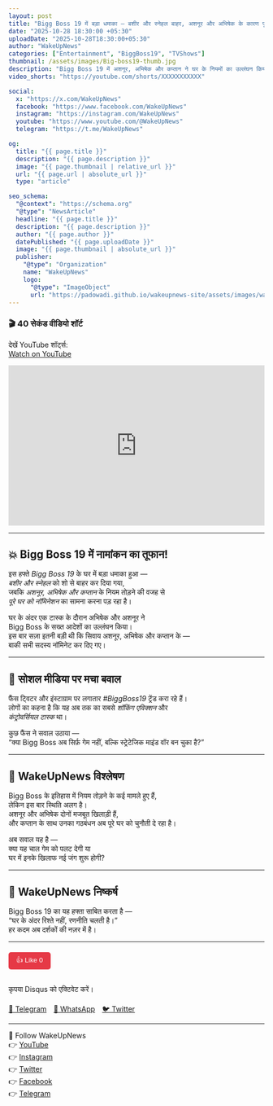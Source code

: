 ```yaml
---
layout: post
title: "Bigg Boss 19 में बड़ा धमाका — बशीर और स्नेहल बाहर, अशनूर और अभिषेक के कारण पूरे घर को नॉमिनेशन!"
date: "2025-10-28 18:30:00 +05:30"
uploadDate: "2025-10-28T18:30:00+05:30"
author: "WakeUpNews"
categories: ["Entertainment", "BiggBoss19", "TVShows"]
thumbnail: /assets/images/Big-boss19-thumb.jpg
description: "Bigg Boss 19 में अशनूर, अभिषेक और कप्तान ने घर के नियमों का उल्लंघन किया। बशीर और स्नेहल बाहर — बाकी सभी सदस्य नॉमिनेट! घर में बढ़ा तनाव और सोशल मीडिया पर मचा बवाल।"
video_shorts: "https://youtube.com/shorts/XXXXXXXXXXX"

social:
  x: "https://x.com/WakeUpNews"
  facebook: "https://www.facebook.com/WakeUpNews"
  instagram: "https://instagram.com/WakeUpNews"
  youtube: "https://www.youtube.com/@WakeUpNews"
  telegram: "https://t.me/WakeUpNews"

og:
  title: "{{ page.title }}"
  description: "{{ page.description }}"
  image: "{{ page.thumbnail | relative_url }}"
  url: "{{ page.url | absolute_url }}"
  type: "article"

seo_schema:
  "@context": "https://schema.org"
  "@type": "NewsArticle"
  headline: "{{ page.title }}"
  description: "{{ page.description }}"
  author: "{{ page.author }}"
  datePublished: "{{ page.uploadDate }}"
  image: "{{ page.thumbnail | absolute_url }}"
  publisher:
    "@type": "Organization"
    name: "WakeUpNews"
    logo:
      "@type": "ImageObject"
      url: "https://padowadi.github.io/wakeupnews-site/assets/images/wakeupnews-logo.png"
---
```


### 🎬 40 सेकंड वीडियो शॉर्ट

देखें YouTube शॉर्ट्स:  
[Watch on YouTube](https://youtube.com/shorts/XXXXXXXXXXX)

<iframe width="100%" height="315"
src="https://www.youtube.com/embed/XXXXXXXXXXX?autoplay=0"
title="Bigg Boss 19 Nomination Drama" frameborder="0" allowfullscreen></iframe>

---

## 💥 Bigg Boss 19 में नामांकन का तूफान!

इस हफ्ते *Bigg Boss 19* के घर में बड़ा धमाका हुआ —  
*बशीर और स्नेहल* को शो से बाहर कर दिया गया,  
जबकि *अशनूर, अभिषेक और कप्तान* के नियम तोड़ने की वजह से  
*पूरे घर को नॉमिनेशन* का सामना करना पड़ रहा है।

घर के अंदर एक टास्क के दौरान अभिषेक और अशनूर ने  
Bigg Boss के सख्त आदेशों का उल्लंघन किया।  
इस बार सज़ा इतनी बड़ी थी कि सिवाय अशनूर, अभिषेक और कप्तान के —  
बाकी सभी सदस्य नॉमिनेट कर दिए गए।

---

## 📱 सोशल मीडिया पर मचा बवाल

फैंस ट्विटर और इंस्टाग्राम पर लगातार *#BiggBoss19* ट्रेंड करा रहे हैं।  
लोगों का कहना है कि यह अब तक का सबसे *शॉकिंग एविक्शन* और  
*कंट्रोवर्सियल टास्क* था।

कुछ फैंस ने सवाल उठाया —  
“क्या Bigg Boss अब सिर्फ़ गेम नहीं, बल्कि स्ट्रेटेजिक माइंड वॉर बन चुका है?”

---

## 🧠 WakeUpNews विश्लेषण

Bigg Boss के इतिहास में नियम तोड़ने के कई मामले हुए हैं,  
लेकिन इस बार स्थिति अलग है।  
अशनूर और अभिषेक दोनों मजबूत खिलाड़ी हैं,  
और कप्तान के साथ उनका गठबंधन अब पूरे घर को चुनौती दे रहा है।

अब सवाल यह है —  
क्या यह चाल गेम को पलट देगी या  
घर में इनके खिलाफ नई जंग शुरू होगी?

---

## 📢 WakeUpNews निष्कर्ष

Bigg Boss 19 का यह हफ्ता साबित करता है —  
“घर के अंदर रिश्ते नहीं, रणनीति चलती है।”  
हर कदम अब दर्शकों की नज़र में है।

---

<!-- ⭐ Like Button -->
<div style="margin-top:20px;">
  <button class="like-btn" data-post="{{ page.url | slugify }}" style="cursor:pointer; padding:6px 15px; background:#e63946; color:#fff; border:none; border-radius:5px;">
    👍 Like <span class="like-count">0</span>
  </button>
</div>

<script>
document.addEventListener("DOMContentLoaded", () => {
  const btn = document.querySelector(".like-btn");
  const postKey = btn.dataset.post;
  let likes = localStorage.getItem(postKey) || 0;
  btn.querySelector(".like-count").innerText = likes;

  btn.addEventListener("click", () => {
    likes = parseInt(likes) + 1;
    localStorage.setItem(postKey, likes);
    btn.querySelector(".like-count").innerText = likes;
    btn.disabled = true;
  });
});
</script>

<!-- 💬 Comment Section (Disqus) -->
<div id="disqus_thread" style="margin-top:30px;"></div>
<script>
var disqus_config = function () {
this.page.url = "{{ site.url }}{{ page.url }}";
this.page.identifier = "{{ page.url }}";
};
(function() { 
var d = document, s = d.createElement('script');
s.src = 'https://YOUR_DISQUS_SHORTNAME.disqus.com/embed.js';
s.setAttribute('data-timestamp', +new Date());
(d.head || d.body).appendChild(s);
})();
</script>
<noscript>कृपया Disqus को एक्टिवेट करें।</noscript>

<!-- 🔗 Share Buttons -->
<div style="margin-top:20px;">
  <a href="https://t.me/share/url?url={{ site.url }}{{ page.url }}" target="_blank" style="margin-right:10px;">📲 Telegram</a>
  <a href="https://api.whatsapp.com/send?text={{ site.url }}{{ page.url }}" target="_blank" style="margin-right:10px;">📲 WhatsApp</a>
  <a href="https://twitter.com/intent/tweet?url={{ site.url }}{{ page.url }}" target="_blank" style="margin-right:10px;">🐦 Twitter</a>
</div>

---

📲 Follow WakeUpNews  
👉 [YouTube](https://youtube.com/@WakeUpNews)  
👉 [Instagram](https://instagram.com/WakeUpNews)  
👉 [Twitter](https://x.com/WakeUpNews)  
👉 [Facebook](https://facebook.com/WakeUpNews)  
👉 [Telegram](https://t.me/WakeUpNews)
